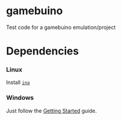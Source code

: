 gamebuino
=========

Test code for a gamebuino emulation/project


Dependencies
============

### Linux
Install [`ino`](http://inotool.org/#installation)

### Windows
Just follow the [Getting Started](http://gamebuino.com/wiki/index.php?title=Getting_started) guide.

